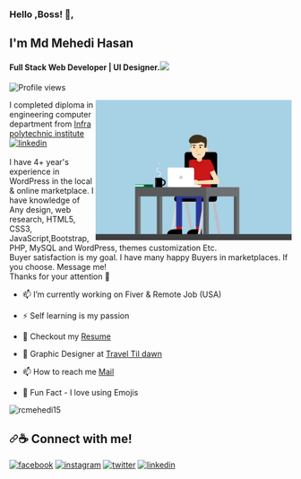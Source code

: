 ### Hello ,Boss! 👋,
## I'm Md Mehedi Hasan 
#### Full Stack Web Developer | UI Designer.<img src="https://github.com/rudrabarad/rudrabarad/blob/master/Assets/Developer.gif" width="30px">
![Profile views](https://gpvc.arturio.dev/rcmehedi15)  

<img align="right" alt="Coder GIF" height=250 width=350 src="Assets/an.gif" />

I completed diploma in engineering computer department from  [Infra polytechnic institute]([https://www.infra.edu.bd/)[<img src='https://cdn.icon-icons.com/icons2/1886/PNG/512/nose_120696.png' alt='linkedin' height='40' target="_blank">](https://icon-library.com/images/institution-icon/institution-icon-27.jpg) <br><br>
I have 4+ year's experience in WordPress in the local & online marketplace.  I have knowledge of Any design, web research, HTML5, CSS3, JavaScript,Bootstrap, PHP, MySQL and WordPress, themes customization Etc. <br> Buyer satisfaction is my goal. I have many happy Buyers in marketplaces. If you choose. Message me! <br>
Thanks for your attention 👋
<br>
- 📫 I’m currently working on Fiver & Remote Job (USA) 
- ⚡ Self learning is my passion

- 📝 Checkout my [Resume](https://drive.google.com/file/d/1nh29Ipl0E84GvJP66yK-iaKaPOsWqUQL/view?usp=sharing)


- :art: Graphic Designer at [Travel Til dawn](https://www.traveltildawn.com/) 
- 📫 How to reach me [Mail](mailto:mdmehedihasan20188@gmail.com)
- :sparkling_heart: Fun Fact - I love using Emojis 

<p><img align="left" src="https://github-readme-stats.vercel.app/api/top-langs?username=rcmehedi15&show_icons=true&locale=en&layout=compact" alt="rcmehedi15" /></p><br>


<h2 dir="auto"><a id="user-content--connect-with-me" class="anchor" aria-hidden="true" href="#-connect-with-me"><svg class="octicon octicon-link" viewBox="0 0 16 16" version="1.1" width="16" height="16" aria-hidden="true"><path fill-rule="evenodd" d="M7.775 3.275a.75.75 0 001.06 1.06l1.25-1.25a2 2 0 112.83 2.83l-2.5 2.5a2 2 0 01-2.83 0 .75.75 0 00-1.06 1.06 3.5 3.5 0 004.95 0l2.5-2.5a3.5 3.5 0 00-4.95-4.95l-1.25 1.25zm-4.69 9.64a2 2 0 010-2.83l2.5-2.5a2 2 0 012.83 0 .75.75 0 001.06-1.06 3.5 3.5 0 00-4.95 0l-2.5 2.5a3.5 3.5 0 004.95 4.95l1.25-1.25a.75.75 0 00-1.06-1.06l-1.25 1.25a2 2 0 01-2.83 0z"></path></svg></a><g-emoji class="g-emoji" alias="coffee" fallback-src="https://github.githubassets.com/images/icons/emoji/unicode/2615.png">☕</g-emoji> Connect with me!</h2>

<p dir="auto"><a href="https://www.facebook.com/rcmehedi15" rel="nofollow"><img src="https://camo.githubusercontent.com/2d1ffa69dd491ebeca01b2098cf8233dd09950ff5895abccd5b455ca442abc59/68747470733a2f2f696d672e736869656c64732e696f2f62616467652f46616365626f6f6b2d3138373746323f7374796c653d666f722d7468652d6261646765266c6f676f3d66616365626f6f6b266c6f676f436f6c6f723d7768697465" alt="facebook" height="40" style="max-width: 100%;"></a>  <a href="https://www.instagram.com/rcmehedi15/" rel="nofollow"><img src="https://camo.githubusercontent.com/b3d4671768bd0f9b6c8f410a25a96e0c5a4d135208d8910461e986f97e7985ab/68747470733a2f2f696d672e736869656c64732e696f2f62616467652f496e7374616772616d2d4534343035463f7374796c653d666f722d7468652d6261646765266c6f676f3d696e7374616772616d266c6f676f436f6c6f723d7768697465" alt="instagram" height="40" style="max-width: 100%;"></a>  <a href="https://twitter.com/rcmehedi15" rel="nofollow"><img src="https://camo.githubusercontent.com/5d03c86f6a75f7cbe80d135d9162fbf6dc46a31253cf30a8e9bb8279b4d574d3/68747470733a2f2f696d672e736869656c64732e696f2f62616467652f547769747465722d3144413146323f7374796c653d666f722d7468652d6261646765266c6f676f3d74776974746572266c6f676f436f6c6f723d7768697465" alt="twitter" height="40" style="max-width: 100%;"></a>  <a href="https://www.linkedin.com/in/rcmehedi15/" rel="nofollow"><img src="https://camo.githubusercontent.com/a80d00f23720d0bc9f55481cfcd77ab79e141606829cf16ec43f8cacc7741e46/68747470733a2f2f696d672e736869656c64732e696f2f62616467652f4c696e6b6564496e2d3030373742353f7374796c653d666f722d7468652d6261646765266c6f676f3d6c696e6b6564696e266c6f676f436f6c6f723d7768697465" alt="linkedin" height="40" style="max-width: 100%;"></a></p>

